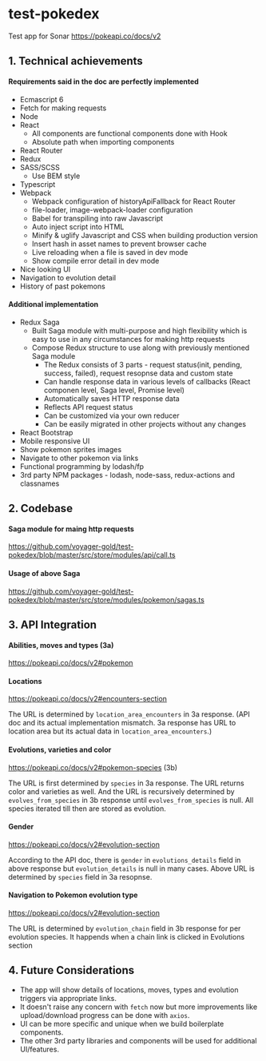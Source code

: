 # test-pokedex
Test app for Sonar
https://pokeapi.co/docs/v2

## 1. Technical achievements

#### Requirements said in the doc are perfectly implemented

* Ecmascript 6
* Fetch for making requests
* Node
* React
  - All components are functional components done with Hook
  - Absolute path when importing components
* React Router
* Redux
* SASS/SCSS
  - Use BEM style
* Typescript
* Webpack
  - Webpack configuration of historyApiFallback for React Router
  - file-loader, image-webpack-loader configuration
  - Babel for transpiling into raw Javascript
  - Auto inject script into HTML
  - Minify & uglify Javascript and CSS when building production version
  - Insert hash in asset names to prevent browser cache
  - Live reloading when a file is saved in dev mode
  - Show compile error detail in dev mode
* Nice looking UI
* Navigation to evolution detail
* History of past pokemons

#### Additional implementation

* Redux Saga
  - Built Saga module with multi-purpose and high flexibility which is easy to use in any circumstances for making http requests
  - Compose Redux structure to use along with previously mentioned Saga module
    - The Redux consists of 3 parts - request status(init, pending, success, failed), request resopnse data and custom state
    - Can handle response data in various levels of callbacks (React componen level, Saga level, Promise level)
    - Automatically saves HTTP response data
    - Reflects API request status
    - Can be customized via your own reducer
    - Can be easily migrated in other projects without any changes
* React Bootstrap
* Mobile responsive UI
* Show pokemon sprites images
* Navigate to other pokemon via links
* Functional programming by lodash/fp
* 3rd party NPM packages - lodash, node-sass, redux-actions and classnames

## 2. Codebase

#### Saga module for maing http requests

https://github.com/voyager-gold/test-pokedex/blob/master/src/store/modules/api/call.ts

#### Usage of above Saga

https://github.com/voyager-gold/test-pokedex/blob/master/src/store/modules/pokemon/sagas.ts

## 3. API Integration

#### Abilities, moves and types (3a)
https://pokeapi.co/docs/v2#pokemon

#### Locations
https://pokeapi.co/docs/v2#encounters-section

The URL is determined by `location_area_encounters` in 3a response.
(API doc and its actual implementation mismatch. 3a response has URL to location area but its actual data in `location_area_encounters`.)

#### Evolutions, varieties and color
https://pokeapi.co/docs/v2#pokemon-species (3b)

The URL is first determined by `species` in 3a response.
The URL returns color and varieties as well.
And the URL is recursively determined by `evolves_from_species` in 3b response until `evolves_from_species` is null.
All species iterated till then are stored as evolution.

#### Gender
https://pokeapi.co/docs/v2#evolution-section

According to the API doc, there is `gender` in `evolutions_details` field in above response but `evolution_details` is null in many cases.
Above URL is determined by `species` field in 3a resopnse.

#### Navigation to Pokemon evolution type
https://pokeapi.co/docs/v2#evolution-section

The URL is determined by `evolution_chain` field in 3b response for per evolution species.
It happends when a chain link is clicked in Evolutions section

## 4. Future Considerations

- The app will show details of locations, moves, types and evolution triggers via appropriate links.
- It doesn't raise any concern with `fetch` now but more improvements like upload/download progress can be done with `axios`.
- UI can be more specific and unique when we build boilerplate components.
- The other 3rd party libraries and components will be used for additional UI/features.

